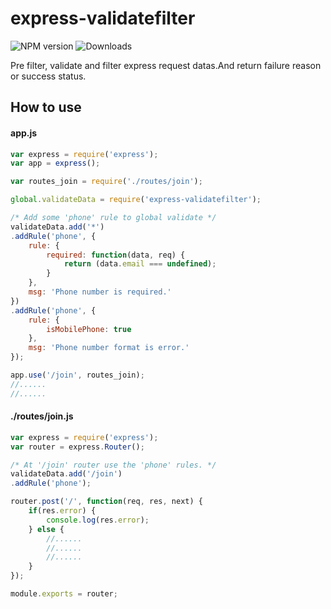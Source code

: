 # express-validatefilter

![NPM version](https://badge.fury.io/js/express-validatefilter.svg)
![Downloads](http://img.shields.io/npm/dm/express-validatefilter.svg?style=flat)

Pre filter, validate and filter express request datas.And return failure reason or success status.

## How to use

#### app.js
```js
var express = require('express');
var app = express();

var routes_join = require('./routes/join');

global.validateData = require('express-validatefilter');

/* Add some 'phone' rule to global validate */
validateData.add('*')
.addRule('phone', {
    rule: {
        required: function(data, req) {
            return (data.email === undefined);
        }
    },
    msg: 'Phone number is required.'
})
.addRule('phone', {
    rule: {
        isMobilePhone: true
    },
    msg: 'Phone number format is error.'
});

app.use('/join', routes_join);
//......
//......
```

#### ./routes/join.js
```js
var express = require('express');
var router = express.Router();

/* At '/join' router use the 'phone' rules. */
validateData.add('/join')
.addRule('phone');

router.post('/', function(req, res, next) {
    if(res.error) {
        console.log(res.error);
    } else {
        //......
        //......
        //......
    }
});

module.exports = router;
```
